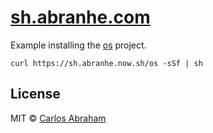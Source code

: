 # [sh.abranhe.com](https://sh.abranhe.com)


Example installing the [os](https://github.com/abranhe/os) project.

```
curl https://sh.abranhe.now.sh/os -sSf | sh
```

## License

MIT © [Carlos Abraham](https://github.com/abranhe)
